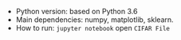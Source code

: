 - Python version: based on Python 3.6
- Main dependencies: numpy, matplotlib, sklearn.
- How to run: `jupyter notebook` open `CIFAR File`

